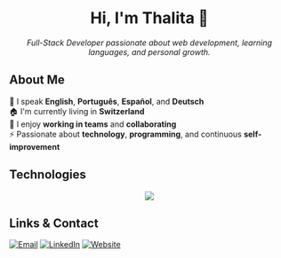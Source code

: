 <h1 align="center">Hi, I'm Thalita 👋</h1>

<p align="center">
  <em>Full-Stack Developer passionate about web development, learning languages, and personal growth.</em>
</p>

## About Me

💬 I speak **English**, **Português**, **Español**, and **Deutsch**  
🏠 I'm currently living in **Switzerland**  
🌱 I enjoy **working in teams** and **collaborating**  
⚡ Passionate about **technology**, **programming**, and continuous **self-improvement**

## Technologies

<div align="center">
  <img src="https://skillicons.dev/icons?i=js,ts,react,nextjs,nodejs,express,mongodb,html,css,tailwind,postman,github,vscode,git,vite" />
</div>


## Links & Contact

[![Email](https://img.shields.io/badge/Email-dosreistha@gmail.com-D14836?style=for-the-badge&labelColor=101010)](mailto:dosreistha@gmail.com)
[![LinkedIn](https://img.shields.io/badge/LinkedIn-%40ThalitadosReis-0077B5?style=for-the-badge&labelColor=101010)](https://www.linkedin.com/in/thalitadosreis/)
[![Website](https://img.shields.io/badge/Portfolio-ThalitadosReis-F9A825?style=for-the-badge&labelColor=101010)]([https://dosreis-portfolio.netlify.app](https://thalitadosreis.ch/)/)

